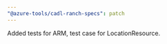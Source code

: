 ```yaml
---
"@azure-tools/cadl-ranch-specs": patch
---
```


Added tests for ARM, test case for LocationResource.
